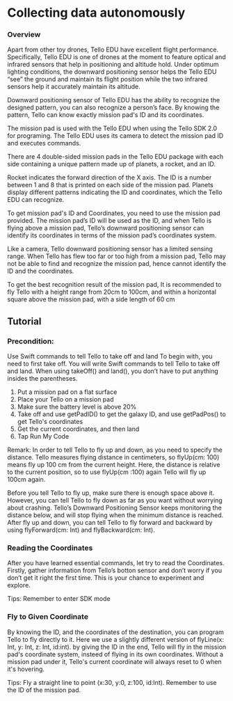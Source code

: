 # Collecting data autonomously

### Overview
Apart from other toy drones, Tello EDU have excellent flight performance. Specifically, Tello EDU is one of drones at the moment to feature optical and infrared sensors that help in positioning and altitude hold. Under optimum lighting conditions, the downward positioning sensor helps the Tello EDU “see” the ground and maintain its flight position while the two infrared sensors help it accurately maintain its altitude.

Downward positioning sensor of Tello EDU has the ability to recognize the designed pattern, you can also recognize a person’s face. By knowing the pattern, Tello can know exactly mission pad's ID and its coordinates.

The mission pad is used with the Tello EDU when using the Tello SDK 2.0 for programing. The Tello EDU uses its camera to detect the mission pad ID and executes commands.

There are 4 double-sided mission pads in the Tello EDU package with each side containing a unique pattern made up of planets, a rocket, and an ID.

Rocket indicates the forward direction of the X axis. The ID is a number between 1 and 8 that is printed on each side of the mission pad. Planets display different patterns indicating the ID and coordinates, which the Tello EDU can recognize.

To get mission pad's ID and Coordinates, you need to use the mission pad provided. The mission pad’s ID will be used as the ID, and when Tello is flying above a mission pad, Tello’s downward positioning sensor can identify its coordinates in terms of the mission pad’s coordinates system.

Like a camera, Tello downward positioning sensor has a limited sensing range. When Tello has flew too far or too high from a mission pad, Tello may not be able to find and recognize the mission pad, hence cannot identify the ID and the coordinates. 

To get the best recognition result of the mission pad, It is recommended to fly Tello with a height range from 20cm to 100cm, and within a horizontal square above the mission pad, with a side length of 60 cm


## Tutorial 

### Precondition:
Use Swift commands to tell Tello to take off and land
To begin with, you need to first take off. You will write Swift commands to tell Tello to take off and land. When using takeOff() and land(), you don’t have to put anything insides the parentheses.

1.	Put a mission pad on a flat surface
2.  Place your Tello on a mission pad
2.	Make sure the battery level is above 20%
3.	Take off and use getPadID() to get the galaxy ID, and use getPadPos() to get Tello's coordinates
4.	Get the current coordinates, and then land
6.	Tap Run My Code

Remark: In order to tell Tello to fly up and down, as you need to specify the distance. Tello measures flying distance in centimeters, so flyUp(cm: 100) means fly up 100 cm from the current height. Here, the distance is relative to the current position, so to use flyUp(cm :100) again Tello will fly up 100cm again.

Before you tell Tello to fly up, make sure there is enough space above it. However, you can tell Tello to fly down as far as you want without worrying about crashing. Tello’s Downward Positioning Sensor keeps monitoring the distance below, and will stop flying when the minimum distance is reached. After fly up and down, you can tell Tello to fly forward and backward by using flyForward(cm: Int) and flyBackward(cm: Int). 

### Reading the Coordinates  
After you have learned essential commands, let try to read the Coordinates. Firstly, gather information from Tello’s botton sensor and don’t worry if you don’t get it right the first time. This is your chance to experiment and explore.

Tips: Remember to enter SDK mode

### Fly to Given Coordinate 
By knowing the ID, and the coordinates of the destination, you can program Tello to fly directly to it. Here we use a slightly different version of flyLine(x: Int, y: Int, z: Int, id:int). by giving the ID in the end, Tello will fly in the mission pad's coordinate system, insteed of flying in its own coordinates. Without a mission pad under it, Tello's current coordinate will always reset to 0 when it's hovering.

Tips: Fly a straight line to point (x:30, y:0, z:100, id:Int). Remember to use the ID of the mission pad.
